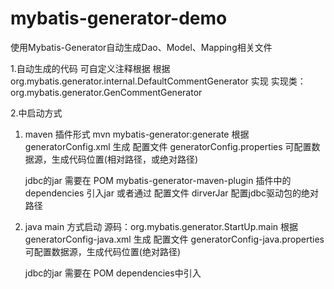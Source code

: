 # mybatis-generator-demo

使用Mybatis-Generator自动生成Dao、Model、Mapping相关文件

1.自动生成的代码 可自定义注释根据 根据org.mybatis.generator.internal.DefaultCommentGenerator 实现
实现类：org.mybatis.generator.GenCommentGenerator

2.中启动方式
1. maven 插件形式
    mvn mybatis-generator:generate
    根据generatorConfig.xml 生成
    配置文件 generatorConfig.properties 
        可配置数据源，生成代码位置(相对路径，或绝对路径)

    jdbc的jar 需要在 POM mybatis-generator-maven-plugin 插件中的dependencies 引入jar
    或者通过
    配置文件 dirverJar 配置jdbc驱动包的绝对路径
    

2. java main 方式启动
源码：org.mybatis.generator.StartUp.main
    根据generatorConfig-java.xml 生成
    配置文件 generatorConfig-java.properties
        可配置数据源，生成代码位置(绝对路径)

    jdbc的jar 需要在 POM dependencies中引入
   